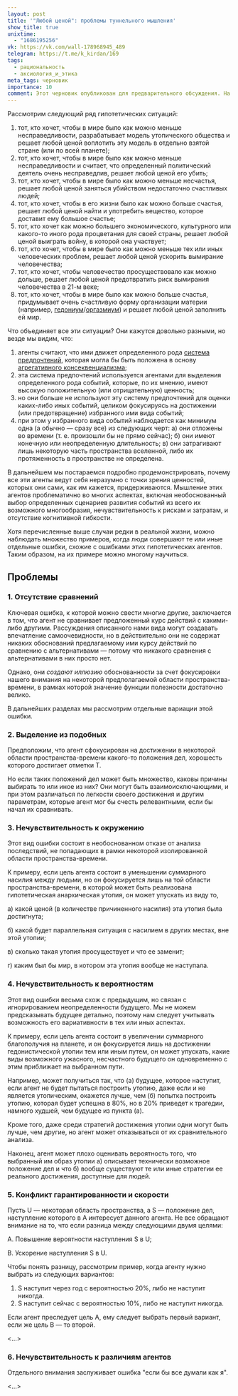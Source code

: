 ```yaml
---
layout: post
title: '"Любой ценой": проблемы туннельного мышления'
show_title: true
unixtime:
  - "1686195256"
vk: https://vk.com/wall-178968945_489
telegram: https://t.me/k_kirdan/169
tags:
  - рациональность
  - аксиология_и_этика
meta_tags: черновик
importance: 10
comment: Этот черновик опубликован для предварительного обсуждения. На его основе планируется статья для проекта <a href='https://vk.com/reducing_suffering'>Reducing Suffering</a>. Возможно уточнение спектра обсуждаемых проблем.
---
```

Рассмотрим следующий ряд гипотетических ситуаций:
1. тот, кто хочет, чтобы в мире было как можно меньше несправедливости, разрабатывает модель утопического общества и решает любой ценой воплотить эту модель в отдельно взятой стране (или по всей планете);
2. тот, кто хочет, чтобы в мире было как можно меньше несправедливости и считает, что определенный политический деятель очень несправедлив, решает любой ценой его убить;
3. тот, кто хочет, чтобы в мире было как можно меньше несчастья, решает любой ценой заняться убийством недостаточно счастливых людей;
4. тот, кто хочет, чтобы в его жизни было как можно больше счастья, решает любой ценой найти и употребить вещество, которое доставит ему большое счастье;
5. тот, кто хочет как можно большего экономического, культурного или какого-то иного рода процветания для своей страны, решает любой ценой выиграть войну, в которой она участвует;
6. тот, кто хочет, чтобы в мире было как можно меньше тех или иных человеческих проблем, решает любой ценой ускорить вымирание человечества;
7. тот, кто хочет, чтобы человечество просуществовало как можно дольше, решает любой ценой предотвратить риск вымирания человечества в 21-м веке;
8. тот, кто хочет, чтобы в мире было как можно больше счастья, придумывает очень счастливую форму организации материи (например, [гедониум](https://forum.effectivealtruism.org/topics/hedonium)/[оргазмиум](https://www.lesswrong.com/tag/orgasmium)) и решает любой ценой заполнить ей мир.

Что объединяет все эти ситуации? Они кажутся довольно разными, но везде мы видим, что: 
1. агенты считают, что ими движет определенного рода [система предпочтений](https://vk.com/wall-199052526_381), которая могла бы быть положена в основу [агрегативного консеквенциализма](https://vk.com/wall-199052526_44);
2. эта система предпочтений используется агентами для выделения определенного рода событий, которые, по их мнению, имеют высокую положительную (или отрицательную) ценность;
3. но они больше не используют эту систему предпочтений для оценки каких-либо иных событий, целиком фокусируясь на достижении (или предотвращение) избранного ими вида событий;
4. при этом у избранного вида событий наблюдается как минимум одна (а обычно — сразу все) из следующих черт: а) они отложены во времени (т. е. произошли бы не прямо сейчас); б) они имеют конечную или неопределенную длительность; в) они затрагивают лишь некоторую часть пространства вселенной, либо их протяженность в пространстве не определена.

В дальнейшем мы постараемся подробно продемонстрировать, почему все эти агенты ведут себя неразумно с точки зрения ценностей, которых они сами, как им кажется, придерживаются. Мышление этих агентов проблематично во многих аспектах, включая необоснованный выбор определенных сценариев развития событий из всего их возможного многообразия, нечувствительность к рискам и затратам, и отсутствие когнитивной гибкости.

Хотя перечисленные выше случаи редки в реальной жизни, можно наблюдать множество примеров, когда люди совершают те или иные отдельные ошибки, схожие с ошибками этих гипотетических агентов. Таким образом, на их примере можно многому научиться.

## Проблемы
### 1. Отсутствие сравнений

Ключевая ошибка, к которой можно свести многие другие, заключается в том, что агент не сравнивает предложенный курс действий с какими-либо другими. Рассуждения описанного нами вида могут создавать впечатление самоочевидности, но в действительно они не содержат никаких обоснований предлагаемому ими курсу действий по сравнению с альтернативами — потому что никакого сравнения с альтернативами в них просто нет.

Однако, они _создают иллюзию_ обоснованности за счет фокусировки нашего внимания на некоторой предполагаемой области пространства-времени, в рамках которой значение функции полезности достаточно велико.

В дальнейших разделах мы рассмотрим отдельные вариации этой ошибки.

### 2. Выделение из подобных

Предположим, что агент сфокусирован на достижении в некоторой области пространства-времени какого-то положения дел, хорошесть которого достигает отметки T.

Но если таких положений дел может быть множество, каковы причины выбирать то или иное из них? Они могут быть взаимоисключающими, и при этом различаться по легкости своего достижения и другим параметрам, которые агент мог бы счесть релевантными, если бы начал их сравнивать.

### 3. Нечувствительность к окружению

Этот вид ошибки состоит в необоснованном отказе от анализа последствий, не попадающих в рамки некоторой изолированной области пространства-времени.

К примеру, если цель агента состоит в уменьшении суммарного насилия между людьми, но он фокусируется лишь на той области пространства-времени, в которой может быть реализована гипотетическая анархическая утопия, он может упускать из виду то,

а) какой ценой (в количестве причиненного насилия) эта утопия была достигнута;

б) какой будет параллельная ситуация с насилием в других местах, вне этой утопии;

в) сколько такая утопия просуществует и что ее заменит;

г) каким был бы мир, в котором эта утопия вообще не наступала.

### 4. Нечувствительность к вероятностям

Этот вид ошибки весьма схож с предыдущим, но связан с игнорированием неопределенности будущего. Мы не можем предсказывать будущее детально, поэтому нам следует учитывать возможность его вариативности в тех или иных аспектах.

К примеру, если цель агента состоит в увеличении суммарного благополучия на планете, и он фокусируется лишь на достижении гедонистической утопии тем или иным путем, он может упускать, какие виды возможного ужасного, несчастного будущего он одновременно с этим приближает на выбранном пути.

Например, может получиться так, что (а) будущее, которое наступит, если агент не будет пытаться построить утопию, даже если и не является утопическим, окажется лучше, чем (б) попытка построить утопию, которая будет успешна в 80%, но в 20% приведет к трагедии, намного худшей, чем будущее из пункта (а).

Кроме того, даже среди стратегий достижения утопии одни могут быть лучше, чем другие, но агент может отказываться от их сравнительного анализа.

Наконец, агент может плохо оценивать вероятность того, что выбранный им образ утопии а) описывает технически возможное положение дел и что б) вообще существуют те или иные стратегии ее реального достижения, доступные для людей.

### 5. Конфликт гарантированности и скорости

Пусть U — некоторая область пространства, а S — положение дел, наступление которого в A интересует данного агента. Не все обращают внимание на то, что если разница между следующими двумя целями:

A. Повышение вероятности наступления S в U; 

B. Ускорение наступления S в U.

Чтобы понять разницу, рассмотрим пример, когда агенту нужно выбрать из следующих вариантов:
1. S наступит через год с вероятностью 20%, либо не наступит никогда.
2. S наступит сейчас с вероятностью 10%, либо не наступит никогда. 

Если агент преследует цель А, ему следует выбрать первый вариант, если же цель B — то второй.

<...>

### 6. Нечувствительность к различиям агентов

Отдельного внимания заслуживает ошибка "если бы все думали как я".

<...>